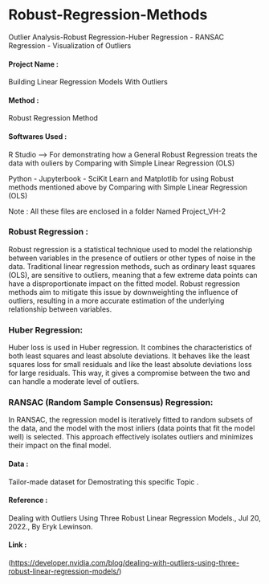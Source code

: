 # Robust-Regression-Methods
Outlier Analysis-Robust Regression-Huber Regression - RANSAC Regression - Visualization of Outliers 

#### Project Name :
Building Linear Regression Models With Outliers

#### Method :
Robust Regression Method 

#### Softwares Used :
R Studio --> For demonstrating how a General Robust Regression treats the data with ouliers by Comparing with Simple Linear Regression (OLS) 

Python - Jupyterbook - SciKit Learn and Matplotlib for using Robust methods mentioned above by Comparing with Simple Linear Regression (OLS)

Note : All these files are enclosed in a folder Named Project_VH-2 

### Robust Regression :
Robust regression is a statistical technique used to model the relationship between variables in the presence of outliers or other types of noise in the data. Traditional linear regression methods, such as ordinary least squares (OLS), are sensitive to outliers, meaning that a few extreme data points can have a disproportionate impact on the fitted model. Robust regression methods aim to mitigate this issue by downweighting the influence of outliers, resulting in a more accurate estimation of the underlying relationship between variables.

### Huber Regression:
Huber loss is used in Huber regression. It combines the characteristics of both least squares and least absolute deviations. It behaves like the least squares loss for small residuals and like the least absolute deviations loss for large residuals. This way, it gives a compromise between the two and can handle a moderate level of outliers.

### RANSAC (Random Sample Consensus) Regression:
In RANSAC, the regression model is iteratively fitted to random subsets of the data, and the model with the most inliers (data points that fit the model well) is selected. This approach effectively isolates outliers and minimizes their impact on the final model.

#### Data :
Tailor-made dataset for Demostrating this specific Topic .

#### Reference : 
Dealing with Outliers Using Three Robust Linear Regression Models.,
Jul 20, 2022.,
By Eryk Lewinson.
#### Link :
(https://developer.nvidia.com/blog/dealing-with-outliers-using-three-robust-linear-regression-models/)
